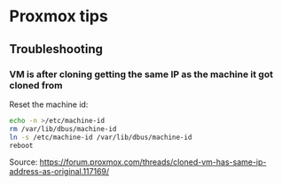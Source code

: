 # Proxmox tips


## Troubleshooting

### VM is after cloning getting the same IP as the machine it got cloned from

Reset the machine id:
```bash
echo -n >/etc/machine-id
rm /var/lib/dbus/machine-id
ln -s /etc/machine-id /var/lib/dbus/machine-id
reboot
```

Source: https://forum.proxmox.com/threads/cloned-vm-has-same-ip-address-as-original.117169/ 
